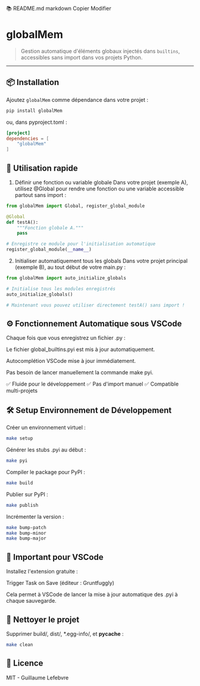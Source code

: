 📚 README.md
markdown
Copier
Modifier
# globalMem

> Gestion automatique d'éléments globaux injectés dans `builtins`, accessibles sans import dans vos projets Python.

---

## 📦 Installation

Ajoutez `globalMem` comme dépendance dans votre projet :

```bash
pip install globalMem
```
ou, dans pyproject.toml :

```toml
[project]
dependencies = [
    "globalMem"
]
```

## 🚀 Utilisation rapide
1. Définir une fonction ou variable globale
Dans votre projet (exemple A), utilisez @Global pour rendre une fonction ou une variable accessible partout sans import :

```python
from globalMem import Global, register_global_module

@Global
def testA():
    """Fonction globale A."""
    pass

# Enregistre ce module pour l'initialisation automatique
register_global_module(__name__)
```
2. Initialiser automatiquement tous les globals
Dans votre projet principal (exemple B), au tout début de votre main.py :

```python
from globalMem import auto_initialize_globals

# Initialise tous les modules enregistrés
auto_initialize_globals()

# Maintenant vous pouvez utiliser directement testA() sans import !
```
## ⚙️ Fonctionnement Automatique sous VSCode
Chaque fois que vous enregistrez un fichier .py :

Le fichier global_builtins.pyi est mis à jour automatiquement.

Autocomplétion VSCode mise à jour immédiatement.

Pas besoin de lancer manuellement la commande make pyi.

✅ Fluide pour le développement
✅ Pas d'import manuel
✅ Compatible multi-projets

## 🛠️ Setup Environnement de Développement
Créer un environnement virtuel :

```bash
make setup
```

Générer les stubs .pyi au début :

```bash
make pyi
```

Compiler le package pour PyPI :

```bash
make build
```

Publier sur PyPI :

```bash
make publish
```

Incrémenter la version :

```bash
make bump-patch
make bump-minor
make bump-major
```

## 📄 Important pour VSCode
Installez l'extension gratuite :

Trigger Task on Save (éditeur : Gruntfuggly)

Cela permet à VSCode de lancer la mise à jour automatique des .pyi à chaque sauvegarde.

## 🧹 Nettoyer le projet
Supprimer build/, dist/, *.egg-info/, et __pycache__ :

```bash
make clean
```

## 📝 Licence
MIT - Guillaume Lefebvre